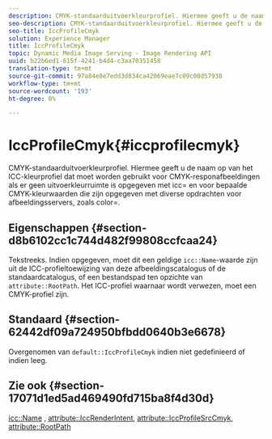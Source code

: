 ```yaml
---
description: CMYK-standaarduitvoerkleurprofiel. Hiermee geeft u de naam op van het ICC-kleurprofiel dat moet worden gebruikt voor CMYK-responafbeeldingen als er geen uitvoerkleurruimte is opgegeven met icc= en voor bepaalde CMYK-kleurwaarden die zijn opgegeven met diverse opdrachten voor afbeeldingsservers, zoals color=.
seo-description: CMYK-standaarduitvoerkleurprofiel. Hiermee geeft u de naam op van het ICC-kleurprofiel dat moet worden gebruikt voor CMYK-responafbeeldingen als er geen uitvoerkleurruimte is opgegeven met icc= en voor bepaalde CMYK-kleurwaarden die zijn opgegeven met diverse opdrachten voor afbeeldingsservers, zoals color=.
seo-title: IccProfileCmyk
solution: Experience Manager
title: IccProfileCmyk
topic: Dynamic Media Image Serving - Image Rendering API
uuid: b22b6ed1-615f-4241-b4d4-c3aa70351458
translation-type: tm+mt
source-git-commit: 97a84e8e7edd3d834ca42069eae7c09c00d57938
workflow-type: tm+mt
source-wordcount: '193'
ht-degree: 0%

---
```



# IccProfileCmyk{#iccprofilecmyk}

CMYK-standaarduitvoerkleurprofiel. Hiermee geeft u de naam op van het ICC-kleurprofiel dat moet worden gebruikt voor CMYK-responafbeeldingen als er geen uitvoerkleurruimte is opgegeven met icc= en voor bepaalde CMYK-kleurwaarden die zijn opgegeven met diverse opdrachten voor afbeeldingsservers, zoals color=.

## Eigenschappen {#section-d8b6102cc1c744d482f99808ccfcaa24}

Tekstreeks. Indien opgegeven, moet dit een geldige `icc::Name`-waarde zijn uit de ICC-profieltoewijzing van deze afbeeldingscatalogus of de standaardcatalogus, of een bestandspad ten opzichte van `attribute::RootPath`. Het ICC-profiel waarnaar wordt verwezen, moet een CMYK-profiel zijn.

## Standaard {#section-62442df09a724950bfbdd0640b3e6678}

Overgenomen van `default::IccProfileCmyk` indien niet gedefinieerd of indien leeg.

## Zie ook {#section-17071d1ed5ad469490fd715ba8f4d30d}

[icc::Name](../../../../../is-api/image-catalog/image-serving-api-ref/c-image-catalog-reference/c-icc-profile-map-reference/r-name-icc.md#reference-9e7d3c8e35434981a3dfac66b8946cbe) ,  [attribute::IccRenderIntent](../../../../../is-api/image-catalog/image-serving-api-ref/c-image-catalog-reference/c-attributes-reference/r-iccrenderintent.md#reference-012f207f28bd4406a5368d23ed95a51f),  [attribute::IccProfileSrcCmyk](../../../../../is-api/image-catalog/image-serving-api-ref/c-image-catalog-reference/c-attributes-reference/r-iccprofilesrccmyk.md#reference-b57196dfe5db41fe88bd0828ed4ec728),  [attribute::RootPath](../../../../../is-api/image-catalog/image-serving-api-ref/c-image-catalog-reference/c-attributes-reference/r-rootpath.md#reference-17d57e5967be403b8408fa7214017494)
